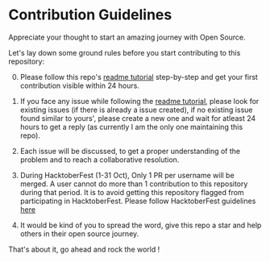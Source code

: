# Contribution Guidelines

Appreciate your thought to start an amazing journey with Open Source.


Let's lay down some ground rules before you start contributing to this repository:

0. Please follow this repo's [readme tutorial](https://github.com/siddharth2016/hello-open-source#hello-open-source) step-by-step and get your first contribution visible within 24 hours.

1. If you face any issue while following the [readme tutorial](https://github.com/siddharth2016/hello-open-source#hello-open-source), please look for existing issues (if there is already a issue created), if no existing issue found similar to yours', please create a new one and wait for atleast 24 hours to get a reply (as currently I am the only one maintaining this repo).

2. Each issue will be discussed, to get a proper understanding of the problem and to reach a collaborative resolution.

3. During HacktoberFest (1-31 Oct), Only 1 PR per username will be merged. A user cannot do more than 1 contribution to this repository during that period. It is to avoid getting this repository flagged from participating in HacktoberFest. Please follow HacktoberFest guidelines [here](https://hacktoberfest.digitalocean.com/details)

4. It would be kind of you to spread the word, give this repo a star and help others in their open source journey.


That's about it, go ahead and rock the world !
